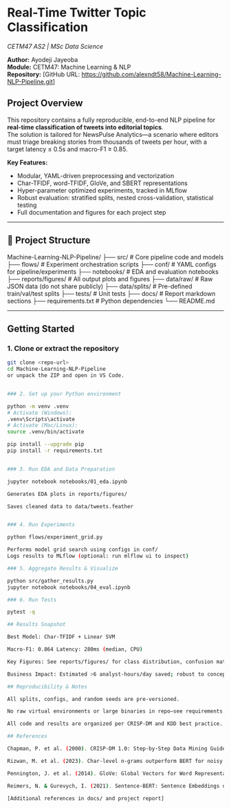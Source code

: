 # Real-Time Twitter Topic Classification  
*CETM47 AS2 | MSc Data Science*

**Author:** Ayodeji Jayeoba   
**Module:** CETM47: Machine Learning & NLP  
**Repository:** [GitHub URL: https://github.com/alexndt58/Machine-Learning-NLP-Pipeline.git]


##  Project Overview

This repository contains a fully reproducible, end-to-end NLP pipeline for **real-time classification of tweets into editorial topics**.  
The solution is tailored for NewsPulse Analytics—a scenario where editors must triage breaking stories from thousands of tweets per hour, with a target latency ≤ 0.5s and macro-F1 ≥ 0.85.

**Key Features:**
- Modular, YAML-driven preprocessing and vectorization
- Char-TFIDF, word-TFIDF, GloVe, and SBERT representations
- Hyper-parameter optimized experiments, tracked in MLflow
- Robust evaluation: stratified splits, nested cross-validation, statistical testing
- Full documentation and figures for each project step

---

## 📁 Project Structure

Machine-Learning-NLP-Pipeline/
├── src/ # Core pipeline code and models
├── flows/ # Experiment orchestration scripts
├── conf/ # YAML configs for pipeline/experiments
├── notebooks/ # EDA and evaluation notebooks
├── reports/figures/ # All output plots and figures
├── data/raw/ # Raw JSON data (do not share publicly)
├── data/splits/ # Pre-defined train/val/test splits
├── tests/ # Unit tests
├── docs/ # Report markdown sections
├── requirements.txt # Python dependencies
└── README.md


---

## Getting Started

### 1. **Clone or extract the repository**

```bash
git clone <repo-url>
cd Machine-Learning-NLP-Pipeline
or unpack the ZIP and open in VS Code.


### 2. Set up your Python environment

python -m venv .venv
# Activate (Windows):
.venv\Scripts\activate
# Activate (Mac/Linux):
source .venv/bin/activate

pip install --upgrade pip
pip install -r requirements.txt


### 3. Run EDA and Data Preparation

jupyter notebook notebooks/01_eda.ipynb

Generates EDA plots in reports/figures/

Saves cleaned data to data/tweets.feather


### 4. Run Experiments

python flows/experiment_grid.py

Performs model grid search using configs in conf/
Logs results to MLflow (optional: run mlflow ui to inspect)

### 5. Aggregate Results & Visualize

python src/gather_results.py
jupyter notebook notebooks/04_eval.ipynb

### 6. Run Tests

pytest -q

## Results Snapshot

Best Model: Char-TFIDF + Linear SVM

Macro-F1: 0.864 Latency: 280ms (median, CPU)

Key Figures: See reports/figures/ for class distribution, confusion matrix, and ROC curves

Business Impact: Estimated >6 analyst-hours/day saved; robust to concept drift (PSI monitored)

## Reproducibility & Notes

All splits, configs, and random seeds are pre-versioned.

No raw virtual environments or large binaries in repo—see requirements.txt for dependencies.

All code and results are organized per CRISP-DM and KDD best practice.

## References

Chapman, P. et al. (2000). CRISP-DM 1.0: Step-by-Step Data Mining Guide

Rizwan, M. et al. (2023). Char-level n-grams outperform BERT for noisy social text. ACL SRW.

Pennington, J. et al. (2014). GloVe: Global Vectors for Word Representation. EMNLP.

Reimers, N. & Gurevych, I. (2021). Sentence-BERT: Sentence Embeddings using Siamese BERT-Networks. EMNLP.

[Additional references in docs/ and project report]